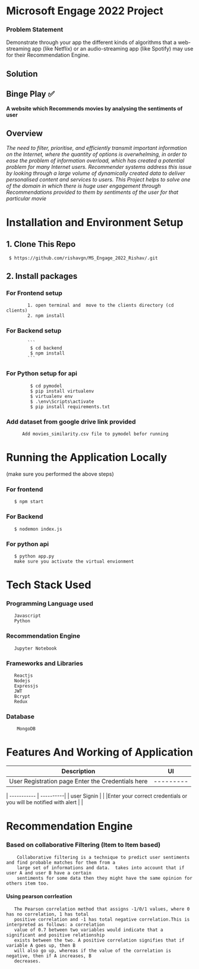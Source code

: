 # Microsoft Engage 2022 Project

### Problem Statement
Demonstrate through your app the different kinds of algorithms that a web-streaming app (like Netflix) or an audio-streaming app (like Spotify) may use for their Recommendation Engine.

## Solution 
## Binge Play  :white_check_mark:
**A website which Recommends movies by analysing the sentiments of user**

## Overview
_The need to filter, prioritise, and efficiently transmit important information on the Internet, where the quantity of options is overwhelming, in order to ease the problem of information overload, which has created a potential problem for many Internet users. Recommender systems address this issue by looking through a large volume of dynamically created data to deliver personalised content and services to users._
_This Project helps to solve one of the domain in which there is huge user engagement through Recommendations provided to them by sentiments of the user for that particular movie_


# Installation and Environment Setup

## 1. Clone This Repo
  
     $ https://github.com/rishavgn/MS_Engage_2022_Rishav/.git
  
  
## 2. Install packages
###     For Frontend setup
     
            1. open terminal and  move to the clients directory (cd clients)
            2. npm install
               
      
###     For Backend setup
            ```
             $ cd backend
             $ npm install
            ```
###    For Python setup for api 
             $ cd pymodel
             $ pip install virtualenv
             $ virtualenv env
             $ .\env\Scripts\activate
             $ pip install requirements.txt
             
###     Add dataset from google drive link provided 
          Add movies_similarity.csv file to pymodel befor running
          
          
# Running the Application Locally 
 (make sure you performed the above steps)

  ### For frontend   
       $ npm start
  ### For Backend
       $ nodemon index.js
   ### For python api
       $ python app.py
       make sure you activate the virtual envionment
                         

# Tech Stack Used

   ### Programming Language used
       Javascript
       Python
       
   ### Recommendation Engine
       Jupyter Notebook
       
   ### Frameworks and Libraries
       Reactjs
       Nodejs
       Expressjs
       JWT
       Bcrypt
       Redux
       
   ### Database 
        MongoDB
        
        
        
# Features And Working of Application

 | Description |    UI     |
 | ----------  | --------- |
 | User Registration page Enter the Credentials here  | --------- |

 | ----------- | ----------|
 | user Signin |        |
 |Enter your correct credentials or you will be notified with alert |      |
 
 # Recommendation Engine
   ### Based on collaborative Filtering (Item to Item based)
        Collaborative filtering is a technique to predict user sentiments and find probable matches for them from a
        large set of informations and data.  takes into account that if user A and user B have a certain 
        sentiments for some data then they might have the same opinion for others item too.
        
   #### Using pearson corrleation
       The Pearson correlation method that assigns -1/0/1 values, where 0 has no correlation, 1 has total
       positive correlation and -1 has total negative correlation.This is interpreted as follows: a correlation
       value of 0.7 between two variables would indicate that a significant and positive relationship 
       exists between the two. A positive correlation signifies that if variable A goes up, then B 
       will also go up, whereas if the value of the correlation is negative, then if A increases, B
       decreases.
       
   
 

